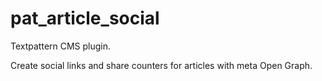 pat_article_social
==================

Textpattern CMS plugin.

Create social links and share counters for articles with meta Open Graph.
